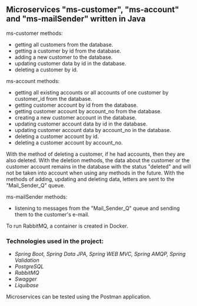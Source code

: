 ## Microservices "ms-customer", "ms-account" and "ms-mailSender" written in Java

ms-customer methods:
- getting all customers from the database.
- getting a customer by id from the database.
- adding a new customer to the database.
- updating customer data by id in the database.
- deleting a customer by id.

ms-account methods:
- getting all existing accounts or all accounts of one customer by customer_id from the database.
- getting customer account by id from the database.
- getting customer account by account_no from the database.
- creating a new customer account in the database.
- updating customer account data by id in the database.
- updating customer account data by account_no in the database.
- deleting a customer account by id.
- deleting a customer account by account_no.

With the method of deleting a customer, if he had accounts, then they are also deleted. With the deletion methods, the data about the customer or the customer account 
remains in the database with the status "deleted" and will not be taken into account when using any methods in the future. With the methods of adding, updating and 
deleting data, letters are sent to the "Mail_Sender_Q" queue.

ms-mailSender methods:
- listening to messages from the "Mail_Sender_Q" queue and sending them to the customer's e-mail.

To run RabbitMQ, a container is created in Docker.  

### Technologies used in the project:
- *Spring Boot, Spring Data JPA, Spring WEB MVC, Spring AMQP, Spring Validation*
- *PostgreSQL*
- *RabbitMQ*
- *Swagger*
- *Liquibase*

Microservices can be tested using the Postman application.
